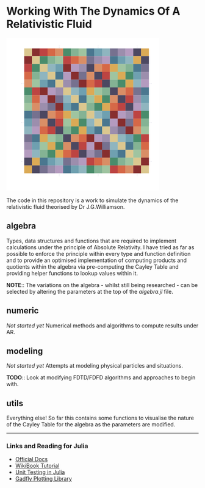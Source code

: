 Working With The Dynamics Of A Relativistic Fluid
=================================================

![Cayley Table for the Williamson Algebra](readme_icon.png)

The code in this repository is a work to simulate the dynamics
of the relativistic fluid theorised by Dr J.G.Williamson.


## algebra
Types, data structures and functions that are required to implement calculations
under the principle of Absolute Relativity.
I have tried as far as possible to enforce the principle within every type and
function definition and to provide an optimised implementation of computing
products and quotients within the algebra via pre-computing the Cayley Table
and providing helper functions to lookup values within it.

__NOTE__:: The variations on the algebra - whilst still being researched - can be
selected by altering the parameters at the top of the _algebra.jl_ file.

## numeric
_Not started yet_
Numerical methods and algorithms to compute results under AR.

## modeling
_Not started yet_
Attempts at modeling physical particles and situations.

__TODO__:: Look at modifying FDTD/FDFD algorithms and approaches to begin with.

## utils
Everything else! So far this contains some functions to visualise the nature of
the Cayley Table for the algebra as the parameters are modified.


--------------------------------------------------------------------------------

### Links and Reading for Julia
* [Official Docs](http://docs.julialang.org/en/release-0.5/manual/documentation/)
* [WikiBook Tutorial](https://en.wikibooks.org/wiki/Introducing_Julia/)
* [Unit Testing in Julia](http://docs.julialang.org/en/release-0.5/stdlib/test/)
* [Gadfly Plotting Library](http://gadflyjl.org/stable/index.html)
